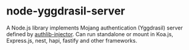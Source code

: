 # node-yggdrasil-server

A Node.js library implements Mojang authentication (Yggdrasil) server defined by [authlib-injector](https://github.com/yushijinhun/authlib-injector/wiki/Yggdrasil-%E6%9C%8D%E5%8A%A1%E7%AB%AF%E6%8A%80%E6%9C%AF%E8%A7%84%E8%8C%83). Can run standalone or mount in Koa.js, Express.js, nest, hapi, fastify and other frameworks.
